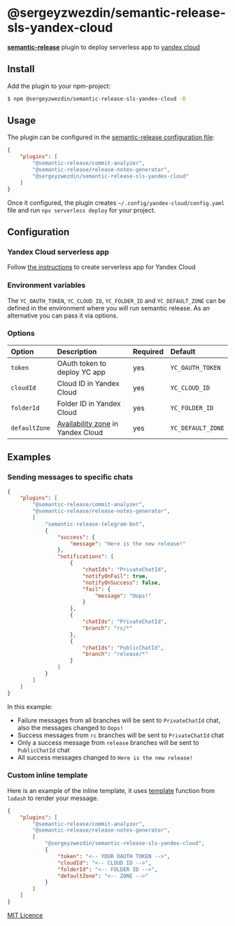# @sergeyzwezdin/semantic-release-sls-yandex-cloud
[**semantic-release**](https://github.com/semantic-release/semantic-release) plugin to deploy serverless app to [yandex cloud](https://github.com/yandex-cloud/serverless-plugin)

## Install

Add the plugin to your npm-project:

```bash
$ npm @sergeyzwezdin/semantic-release-sls-yandex-cloud -D
```

## Usage

The plugin can be configured in the [semantic-release configuration file](https://github.com/semantic-release/semantic-release/blob/master/docs/usage/configuration.md#configuration):

```json
{
    "plugins": [
        "@semantic-release/commit-analyzer",
        "@semantic-release/release-notes-generator",
        "@sergeyzwezdin/semantic-release-sls-yandex-cloud"
    ]
}
```
 
Once it configured, the plugin creates `~/.config/yandex-cloud/config.yaml` file and run `npx serverless deploy` for your project.

## Configuration

### Yandex Cloud serverless app

Follow [the instructions](https://github.com/yandex-cloud/serverless-plugin) to create serverless app for Yandex Cloud

### Environment variables

The `YC_OAUTH_TOKEN`, `YC_CLOUD_ID`, `YC_FOLDER_ID` and `YC_DEFAULT_ZONE` can be defined in the environment where you will run semantic release.
As an alternative you can pass it via options.

### Options

| Option          | Description                                                                                       | Required | Default            |
|:----------------|:--------------------------------------------------------------------------------------------------|:---------|:-------------------|
| `token`         | OAuth token to deploy YC app                                                                      | yes      | `YC_OAUTH_TOKEN`   |
| `cloudId`       | Cloud ID in Yandex Cloud                                                                          | yes      | `YC_CLOUD_ID`      |
| `folderId`      | Folder ID in Yandex Cloud                                                                         | yes      | `YC_FOLDER_ID`     |
| `defaultZone`   | [Availability zone](https://cloud.yandex.com/en/docs/overview/concepts/geo-scope) in Yandex Cloud | yes      | `YC_DEFAULT_ZONE`  |

## Examples

### Sending messages to specific chats

```json
{
    "plugins": [
        "@semantic-release/commit-analyzer",
        "@semantic-release/release-notes-generator",
        [
            "semantic-release-telegram-bot",
            {
                "success": {
                    "message": "Here is the new release!"
                },
                "notifications": [
                    {
                        "chatIds": "PrivateChatId",
                        "notifyOnFail": true,
                        "notifyOnSuccess": false,
                        "fail": {
                            "message": "Oops!"
                        }
                    },
                    {
                        "chatIds": "PrivateChatId",
                        "branch": "rc/*"
                    },
                    {
                        "chatIds": "PublicChatId",
                        "branch": "release/*"
                    }
                ]
            }
        ]
    ]
}
```

In this example:

-   Failure messages from all branches will be sent to `PrivateChatId` chat, also the messages changed to `Oops!`
-   Success messages from `rc` branches will be sent to `PrivateChatId` chat
-   Only a success message from `release` branches will be sent to `PublicChatId` chat
-   All success messages changed to `Here is the new release!`

### Custom inline template

Here is an example of the inline template, it uses [template](https://lodash.com/docs/4.17.15#template) function from `lodash`
to render your message.

```json
{
    "plugins": [
        "@semantic-release/commit-analyzer",
        "@semantic-release/release-notes-generator",
        [
            "@sergeyzwezdin/semantic-release-sls-yandex-cloud",
            {
                "token": "<-- YOUR OAUTH TOKEN -->",
                "cloudId": "<-- CLOUD ID -->",
                "folderId": "<-- FOLDER ID -->",
                "defaultZone": "<-- ZONE -->"
            }
        ]
    ]
}
```

[MIT Licence](LICENSE)
